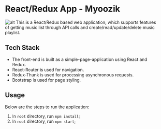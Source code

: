 # React/Redux App - Myoozik
![alt](https://github.com/inochoi/music-app/blob/master/music-app.png)
This is a React/Redux based web application, which supports features of getting music list through API calls and create/read/update/delete music playlist.

## Tech Stack

* The front-end is built as a simple-page-application using React and Redux.
* React-Router is used for navigation.
* Redux-Thunk is used for processing asynchronous requests.
* Bootstrap is used for page styling.

## Usage

Below are the steps to run the application:

1. In `root` directory, run `npm install`;
2. In `root` directory, run `npm start`;